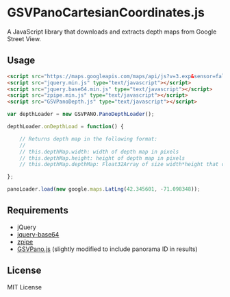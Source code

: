 # GSVPanoCartesianCoordinates.js

A JavaScript library that downloads and extracts depth maps from Google Street View.

## Usage

```html
<script src="https://maps.googleapis.com/maps/api/js?v=3.exp&sensor=false" type="text/javascript"></script>
<script src="jquery.min.js" type="text/javascript"></script>
<script src="jquery.base64.min.js" type="text/javascript"></script>
<script src="zpipe.min.js" type="text/javascript"></script>
<script src="GSVPanoDepth.js" type="text/javascript"></script>
```

```js
var depthLoader = new GSVPANO.PanoDepthLoader();

depthLoader.onDepthLoad = function() {

    // Returns depth map in the following format:
    //
    // this.depthMap.width: width of depth map in pixels
    // this.depthMap.height: height of depth map in pixels
    // this.depthMap.depthMap: Float32Array of size width*height that contains the depth at each pixel

};

panoLoader.load(new google.maps.LatLng(42.345601, -71.098348));
```

## Requirements

* jQuery
* [jquery-base64](https://github.com/carlo/jquery-base64)
* [zpipe](https://github.com/richardassar/zpipe)
* [GSVPano.js](https://github.com/spite/GSVPano.js) (slightly modified to include panorama ID in results)

## License

MIT License
